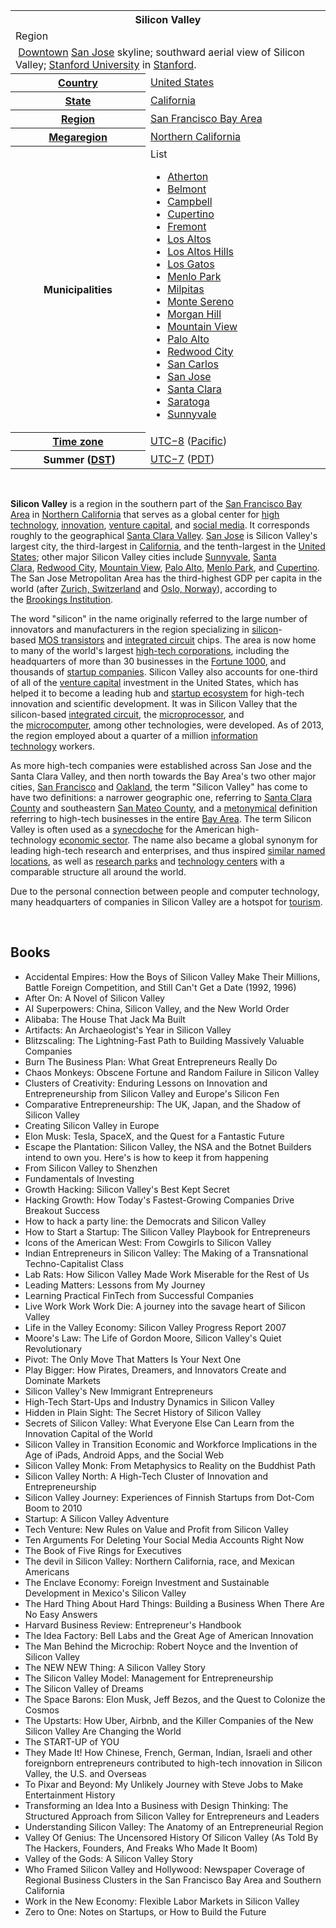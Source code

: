 <table class="infobox geography vcard">
<tbody>
<tr>
<th colspan="2">
<div class="fn org">Silicon Valley</div>
</th>
</tr>
<tr>
<td colspan="2">
<div class="category">Region</div>
</td>
</tr>
<tr class="mergedtoprow">
<td colspan="2">
<div>&nbsp;<a title="Downtown San Jose" href="https://en.wikipedia.org/wiki/Downtown_San_Jose">Downtown</a>&nbsp;<a title="San Jose, California" href="https://en.wikipedia.org/wiki/San_Jose,_California">San Jose</a>&nbsp;skyline; southward aerial view of Silicon Valley;&nbsp;<a title="Stanford University" href="https://en.wikipedia.org/wiki/Stanford_University">Stanford University</a>&nbsp;in&nbsp;<a title="Stanford, California" href="https://en.wikipedia.org/wiki/Stanford,_California">Stanford</a>.</div>
</td>
</tr>
<tr class="mergedtoprow">
<th scope="row"><a title="" href="https://en.wikipedia.org/wiki/List_of_sovereign_states">Country</a></th>
<td><a title="United States" href="https://en.wikipedia.org/wiki/United_States">United States</a></td>
</tr>
<tr class="mergedrow">
<th scope="row"><a title="U.S. state" href="https://en.wikipedia.org/wiki/U.S._state">State</a></th>
<td><a title="California" href="https://en.wikipedia.org/wiki/California">California</a></td>
</tr>
<tr class="mergedrow">
<th scope="row"><a title="List of regions of California" href="https://en.wikipedia.org/wiki/List_of_regions_of_California">Region</a></th>
<td><a title="San Francisco Bay Area" href="https://en.wikipedia.org/wiki/San_Francisco_Bay_Area">San Francisco Bay Area</a></td>
</tr>
<tr class="mergedrow">
<th scope="row"><a title="Megaregions of the United States" href="https://en.wikipedia.org/wiki/Megaregions_of_the_United_States">Megaregion</a></th>
<td><a title="Northern California" href="https://en.wikipedia.org/wiki/Northern_California">Northern California</a></td>
</tr>
<tr class="mergedtoprow">
<th scope="row">Municipalities</th>
<td>
<div id="NavFrame1" class="NavFrame collapsed">
<div class="NavHead">List</div>
<ul class="NavContent">
<li><a title="Atherton, California" href="https://en.wikipedia.org/wiki/Atherton,_California">Atherton</a></li>
<li><a title="Belmont, California" href="https://en.wikipedia.org/wiki/Belmont,_California">Belmont</a></li>
<li><a title="Campbell, California" href="https://en.wikipedia.org/wiki/Campbell,_California">Campbell</a></li>
<li><a title="Cupertino, California" href="https://en.wikipedia.org/wiki/Cupertino,_California">Cupertino</a></li>
<li><a title="Fremont, California" href="https://en.wikipedia.org/wiki/Fremont,_California">Fremont</a></li>
<li><a title="Los Altos, California" href="https://en.wikipedia.org/wiki/Los_Altos,_California">Los Altos</a></li>
<li><a title="Los Altos Hills, California" href="https://en.wikipedia.org/wiki/Los_Altos_Hills,_California">Los Altos Hills</a></li>
<li><a title="Los Gatos, California" href="https://en.wikipedia.org/wiki/Los_Gatos,_California">Los Gatos</a></li>
<li><a title="Menlo Park, California" href="https://en.wikipedia.org/wiki/Menlo_Park,_California">Menlo Park</a></li>
<li><a title="Milpitas, California" href="https://en.wikipedia.org/wiki/Milpitas,_California">Milpitas</a></li>
<li><a title="Monte Sereno, California" href="https://en.wikipedia.org/wiki/Monte_Sereno,_California">Monte Sereno</a></li>
<li><a title="Morgan Hill, California" href="https://en.wikipedia.org/wiki/Morgan_Hill,_California">Morgan Hill</a></li>
<li><a class="mw-redirect" title="Mountain View, Santa Clara County, California" href="https://en.wikipedia.org/wiki/Mountain_View,_Santa_Clara_County,_California">Mountain View</a></li>
<li><a title="Palo Alto, California" href="https://en.wikipedia.org/wiki/Palo_Alto,_California">Palo Alto</a></li>
<li><a title="Redwood City, California" href="https://en.wikipedia.org/wiki/Redwood_City,_California">Redwood City</a></li>
<li><a title="San Carlos, California" href="https://en.wikipedia.org/wiki/San_Carlos,_California">San Carlos</a></li>
<li><a title="San Jose, California" href="https://en.wikipedia.org/wiki/San_Jose,_California">San Jose</a></li>
<li><a title="Santa Clara, California" href="https://en.wikipedia.org/wiki/Santa_Clara,_California">Santa Clara</a></li>
<li><a title="Saratoga, California" href="https://en.wikipedia.org/wiki/Saratoga,_California">Saratoga</a></li>
<li><a title="Sunnyvale, California" href="https://en.wikipedia.org/wiki/Sunnyvale,_California">Sunnyvale</a></li>
</ul>
</div>
</td>
</tr>
<tr class="mergedtoprow">
<th scope="row"><a title="Time zone" href="https://en.wikipedia.org/wiki/Time_zone">Time zone</a></th>
<td><a class="mw-redirect" title="UTC&minus;8" href="https://en.wikipedia.org/wiki/UTC%E2%88%928">UTC&minus;8</a>&nbsp;(<a title="Pacific Time Zone" href="https://en.wikipedia.org/wiki/Pacific_Time_Zone">Pacific</a>)</td>
</tr>
<tr class="mergedrow">
<th scope="row">&nbsp;Summer (<a title="Daylight saving time" href="https://en.wikipedia.org/wiki/Daylight_saving_time">DST</a>)</th>
<td><a class="mw-redirect" title="UTC&minus;7" href="https://en.wikipedia.org/wiki/UTC%E2%88%927">UTC&minus;7</a>&nbsp;(<a class="mw-redirect" title="Pacific Daylight Time" href="https://en.wikipedia.org/wiki/Pacific_Daylight_Time">PDT</a>)</td>
</tr>
</tbody>
</table>
</br>
<p><strong>Silicon Valley</strong>&nbsp;is a region in the southern part of the&nbsp;<a title="San Francisco Bay Area" href="https://en.wikipedia.org/wiki/San_Francisco_Bay_Area">San Francisco Bay Area</a>&nbsp;in&nbsp;<a title="Northern California" href="https://en.wikipedia.org/wiki/Northern_California">Northern California</a>&nbsp;that serves as a global center for&nbsp;<a class="mw-redirect" title="High technology" href="https://en.wikipedia.org/wiki/High_technology">high technology</a>,&nbsp;<a title="Innovation" href="https://en.wikipedia.org/wiki/Innovation">innovation</a>,&nbsp;<a title="Venture capital" href="https://en.wikipedia.org/wiki/Venture_capital">venture capital</a>, and&nbsp;<a title="Social media" href="https://en.wikipedia.org/wiki/Social_media">social media</a>. It corresponds roughly to the geographical&nbsp;<a title="Santa Clara Valley" href="https://en.wikipedia.org/wiki/Santa_Clara_Valley">Santa Clara Valley</a>.&nbsp;<a title="San Jose, California" href="https://en.wikipedia.org/wiki/San_Jose,_California">San Jose</a>&nbsp;is Silicon Valley's largest city, the third-largest in&nbsp;<a title="California" href="https://en.wikipedia.org/wiki/California">California</a>, and the tenth-largest in the&nbsp;<a title="United States" href="https://en.wikipedia.org/wiki/United_States">United States</a>; other major Silicon Valley cities include&nbsp;<a title="Sunnyvale, California" href="https://en.wikipedia.org/wiki/Sunnyvale,_California">Sunnyvale</a>,&nbsp;<a title="Santa Clara, California" href="https://en.wikipedia.org/wiki/Santa_Clara,_California">Santa Clara</a>,&nbsp;<a title="Redwood City, California" href="https://en.wikipedia.org/wiki/Redwood_City,_California">Redwood City</a>,&nbsp;<a title="Mountain View, California" href="https://en.wikipedia.org/wiki/Mountain_View,_California">Mountain View</a>,&nbsp;<a class="mw-redirect" title="Palo Alto" href="https://en.wikipedia.org/wiki/Palo_Alto">Palo Alto</a>,&nbsp;<a title="Menlo Park, California" href="https://en.wikipedia.org/wiki/Menlo_Park,_California">Menlo Park</a>, and&nbsp;<a class="mw-redirect" title="Cupertino" href="https://en.wikipedia.org/wiki/Cupertino">Cupertino</a>. The San Jose Metropolitan Area has the third-highest GDP per capita in the world (after&nbsp;<a class="mw-redirect" title="Zurich, Switzerland" href="https://en.wikipedia.org/wiki/Zurich,_Switzerland">Zurich, Switzerland</a>&nbsp;and&nbsp;<a class="mw-redirect" title="Oslo, Norway" href="https://en.wikipedia.org/wiki/Oslo,_Norway">Oslo, Norway</a>), according to the&nbsp;<a title="Brookings Institution" href="https://en.wikipedia.org/wiki/Brookings_Institution">Brookings Institution</a>.<sup id="cite_ref-1" class="reference"></sup></p>
<p>The word "silicon" in the name originally referred to the large number of innovators and manufacturers in the region specializing in&nbsp;<a title="Silicon" href="https://en.wikipedia.org/wiki/Silicon">silicon</a>-based&nbsp;<a class="mw-redirect" title="MOS transistor" href="https://en.wikipedia.org/wiki/MOS_transistor">MOS transistors</a>&nbsp;and&nbsp;<a title="Integrated circuit" href="https://en.wikipedia.org/wiki/Integrated_circuit">integrated circuit</a>&nbsp;chips. The area is now home to many of the world's largest&nbsp;<a title="Technology company" href="https://en.wikipedia.org/wiki/Technology_company">high-tech corporations</a>, including the headquarters of more than 30 businesses in the&nbsp;<a title="Fortune 1000" href="https://en.wikipedia.org/wiki/Fortune_1000">Fortune 1000</a>, and thousands of&nbsp;<a title="Startup company" href="https://en.wikipedia.org/wiki/Startup_company">startup companies</a>. Silicon Valley also accounts for one-third of all of the&nbsp;<a title="Venture capital" href="https://en.wikipedia.org/wiki/Venture_capital">venture capital</a>&nbsp;investment in the United States, which has helped it to become a leading hub and&nbsp;<a title="Startup ecosystem" href="https://en.wikipedia.org/wiki/Startup_ecosystem">startup ecosystem</a>&nbsp;for high-tech innovation and scientific development. It was in Silicon Valley that the silicon-based&nbsp;<a title="Integrated circuit" href="https://en.wikipedia.org/wiki/Integrated_circuit">integrated circuit</a>, the&nbsp;<a title="Microprocessor" href="https://en.wikipedia.org/wiki/Microprocessor">microprocessor</a>, and the&nbsp;<a title="Microcomputer" href="https://en.wikipedia.org/wiki/Microcomputer">microcomputer</a>, among other technologies, were developed. As of 2013, the region employed about a quarter of a million&nbsp;<a title="Information technology" href="https://en.wikipedia.org/wiki/Information_technology">information technology</a>&nbsp;workers.<sup id="cite_ref-2" class="reference"></sup></p>
<p>As more high-tech companies were established across San Jose and the Santa Clara Valley, and then north towards the Bay Area's two other major cities,&nbsp;<a title="San Francisco" href="https://en.wikipedia.org/wiki/San_Francisco">San Francisco</a>&nbsp;and&nbsp;<a title="Oakland, California" href="https://en.wikipedia.org/wiki/Oakland,_California">Oakland</a>, the term "Silicon Valley" has come to have two definitions: a narrower geographic one, referring to&nbsp;<a class="mw-redirect" title="Santa Clara County" href="https://en.wikipedia.org/wiki/Santa_Clara_County">Santa Clara County</a>&nbsp;and southeastern&nbsp;<a title="San Mateo County, California" href="https://en.wikipedia.org/wiki/San_Mateo_County,_California">San Mateo County</a>, and a&nbsp;<a class="mw-redirect" title="Metonym" href="https://en.wikipedia.org/wiki/Metonym">metonymical</a>&nbsp;definition referring to high-tech businesses in the entire&nbsp;<a title="San Francisco Bay Area" href="https://en.wikipedia.org/wiki/San_Francisco_Bay_Area">Bay Area</a>. The term Silicon Valley is often used as a&nbsp;<a title="Synecdoche" href="https://en.wikipedia.org/wiki/Synecdoche">synecdoche</a>&nbsp;for the American high-technology&nbsp;<a title="Economic sector" href="https://en.wikipedia.org/wiki/Economic_sector">economic sector</a>. The name also became a global synonym for leading high-tech research and enterprises, and thus inspired&nbsp;<a class="mw-redirect" title="List of places with &quot;Silicon&quot; names" href="https://en.wikipedia.org/wiki/List_of_places_with_%22Silicon%22_names">similar named locations</a>, as well as&nbsp;<a title="List of research parks" href="https://en.wikipedia.org/wiki/List_of_research_parks">research parks</a>&nbsp;and&nbsp;<a title="List of technology centers" href="https://en.wikipedia.org/wiki/List_of_technology_centers">technology centers</a>&nbsp;with a comparable structure all around the world.</p>
<p>Due to the personal connection between people and computer technology, many headquarters of companies in Silicon Valley are a hotspot for&nbsp;<a title="Tourism" href="https://en.wikipedia.org/wiki/Tourism">tourism</a>.</p>
</br>
<h2> Books </h2>
<ul>

                             

 <li><a target="_blank" href="https://github.com/manjunath5496/The-Best-Books-About-Silicon-Valley/blob/master/sdk(1).pdf" style="text-decoration:none;">Accidental Empires: How the Boys of Silicon Valley Make Their Millions, Battle Foreign Competition, and Still Can't Get a Date (1992, 1996)</a></li>

 <li><a target="_blank" href="https://github.com/manjunath5496/The-Best-Books-About-Silicon-Valley/blob/master/sdk(2).pdf" style="text-decoration:none;">After On: A Novel of Silicon Valley</a></li>

<li><a target="_blank" href="https://github.com/manjunath5496/The-Best-Books-About-Silicon-Valley/blob/master/sdk(3).pdf" style="text-decoration:none;">AI Superpowers: China, Silicon Valley, and the New World Order</a></li>
 <li><a target="_blank" href="https://github.com/manjunath5496/The-Best-Books-About-Silicon-Valley/blob/master/sdk(4).pdf" style="text-decoration:none;">Alibaba: The House That Jack Ma Built</a></li>                              
<li><a target="_blank" href="https://github.com/manjunath5496/The-Best-Books-About-Silicon-Valley/blob/master/sdk(5).pdf" style="text-decoration:none;"> Artifacts: An Archaeologist's Year in Silicon Valley</a></li>
<li><a target="_blank" href="https://github.com/manjunath5496/The-Best-Books-About-Silicon-Valley/blob/master/sdk(6).pdf" style="text-decoration:none;">Blitzscaling: The Lightning-Fast Path to Building Massively Valuable Companies</a></li>
 <li><a target="_blank" href="https://github.com/manjunath5496/The-Best-Books-About-Silicon-Valley/blob/master/sdk(7).pdf" style="text-decoration:none;">Burn The Business Plan: What Great Entrepreneurs Really Do </a></li>

 <li><a target="_blank" href="https://github.com/manjunath5496/The-Best-Books-About-Silicon-Valley/blob/master/sdk(8).pdf" style="text-decoration:none;"> Chaos Monkeys: Obscene Fortune and Random Failure in Silicon Valley</a></li>
   <li><a target="_blank" href="https://github.com/manjunath5496/The-Best-Books-About-Silicon-Valley/blob/master/sdk(9).pdf" style="text-decoration:none;">Clusters of Creativity: Enduring Lessons on Innovation and Entrepreneurship from Silicon Valley and Europe's Silicon Fen</a></li>
  
   
 <li><a target="_blank" href="https://github.com/manjunath5496/The-Best-Books-About-Silicon-Valley/blob/master/sdk(10).pdf" style="text-decoration:none;">Comparative
Entrepreneurship: The UK, Japan, and the Shadow of Silicon Valley</a></li>                              
<li><a target="_blank" href="https://github.com/manjunath5496/The-Best-Books-About-Silicon-Valley/blob/master/sdk(11).pdf" style="text-decoration:none;">Creating Silicon Valley in Europe</a></li>
<li><a target="_blank" href="https://github.com/manjunath5496/The-Best-Books-About-Silicon-Valley/blob/master/sdk(12).pdf" style="text-decoration:none;">Elon Musk: Tesla, SpaceX, and the Quest for a Fantastic Future</a></li>
<li><a target="_blank" href="https://github.com/manjunath5496/The-Best-Books-About-Silicon-Valley/blob/master/sdk(13).pdf" style="text-decoration:none;">Escape the Plantation: Silicon Valley, the NSA and the Botnet Builders intend to own you. Here's is how to keep it from happening</a></li>

<li><a target="_blank" href="https://github.com/manjunath5496/The-Best-Books-About-Silicon-Valley/blob/master/sdk(14).pdf" style="text-decoration:none;">From Silicon Valley to Shenzhen</a></li>
                              
<li><a target="_blank" href="https://github.com/manjunath5496/The-Best-Books-About-Silicon-Valley/blob/master/sdk(15).pdf" style="text-decoration:none;">Fundamentals of Investing</a></li>

<li><a target="_blank" href="https://github.com/manjunath5496/The-Best-Books-About-Silicon-Valley/blob/master/sdk(16).pdf" style="text-decoration:none;">Growth Hacking: Silicon Valley's Best Kept Secret</a></li>

  <li><a target="_blank" href="https://github.com/manjunath5496/The-Best-Books-About-Silicon-Valley/blob/master/sdk(17).pdf" style="text-decoration:none;">Hacking Growth: How Today's Fastest-Growing Companies Drive Breakout Success</a></li>   
  
<li><a target="_blank" href="https://github.com/manjunath5496/The-Best-Books-About-Silicon-Valley/blob/master/sdk(18).pdf" style="text-decoration:none;">How to hack a party line: the Democrats and Silicon Valley</a></li> 

  
<li><a target="_blank" href="https://github.com/manjunath5496/The-Best-Books-About-Silicon-Valley/blob/master/sdk(19).pdf" style="text-decoration:none;">How to Start a Startup: The Silicon Valley Playbook for Entrepreneurs</a></li> 

<li><a target="_blank" href="https://github.com/manjunath5496/The-Best-Books-About-Silicon-Valley/blob/master/sdk(20).pdf" style="text-decoration:none;">Icons of the American West: From Cowgirls to Silicon Valley</a></li>

<li><a target="_blank" href="https://github.com/manjunath5496/The-Best-Books-About-Silicon-Valley/blob/master/sdk(21).pdf" style="text-decoration:none;">Indian Entrepreneurs in Silicon Valley: The Making of a Transnational Techno-Capitalist Class</a></li>
<li><a target="_blank" href="https://github.com/manjunath5496/The-Best-Books-About-Silicon-Valley/blob/master/sdk(22).pdf" style="text-decoration:none;">Lab Rats: How Silicon Valley Made Work Miserable for the Rest of Us</a></li> 
 <li><a target="_blank" href="https://github.com/manjunath5496/The-Best-Books-About-Silicon-Valley/blob/master/sdk(23).pdf" style="text-decoration:none;">Leading Matters: Lessons from My Journey</a></li> 
 

   <li><a target="_blank" href="https://github.com/manjunath5496/The-Best-Books-About-Silicon-Valley/blob/master/sdk(24).pdf" style="text-decoration:none;">Learning Practical FinTech from Successful Companies</a></li>
 
   <li><a target="_blank" href="https://github.com/manjunath5496/The-Best-Books-About-Silicon-Valley/blob/master/sdk(25).pdf" style="text-decoration:none;">Live Work Work Work Die: A journey into the savage heart of Silicon Valley</a></li>                              
 <li><a target="_blank" href="https://github.com/manjunath5496/The-Best-Books-About-Silicon-Valley/blob/master/sdk(26).pdf" style="text-decoration:none;">Life in the Valley Economy: Silicon Valley Progress Report 2007 </a></li>
 <li><a target="_blank" href="https://github.com/manjunath5496/The-Best-Books-About-Silicon-Valley/blob/master/sdk(27).pdf" style="text-decoration:none;">Moore's Law: The Life of Gordon Moore, Silicon Valley's Quiet Revolutionary</a></li>
   
 
   <li><a target="_blank" href="https://github.com/manjunath5496/The-Best-Books-About-Silicon-Valley/blob/master/sdk(28).pdf" style="text-decoration:none;">Pivot: The Only Move That Matters Is Your Next One</a></li>
 
   <li><a target="_blank" href="https://github.com/manjunath5496/The-Best-Books-About-Silicon-Valley/blob/master/sdk(29).pdf" style="text-decoration:none;">Play Bigger: How Pirates, Dreamers, and Innovators Create and Dominate Markets</a></li>                              

  <li><a target="_blank" href="https://github.com/manjunath5496/The-Best-Books-About-Silicon-Valley/blob/master/sdk(30).pdf" style="text-decoration:none;">Silicon Valley's
New Immigrant Entrepreneurs</a></li>
 
   <li><a target="_blank" href="https://github.com/manjunath5496/The-Best-Books-About-Silicon-Valley/blob/master/sdk(31).pdf" style="text-decoration:none;">High-Tech
Start-Ups and Industry Dynamics in Silicon Valley</a></li> 
    <li><a target="_blank" href="https://github.com/manjunath5496/The-Best-Books-About-Silicon-Valley/blob/master/sdk(32).pdf" style="text-decoration:none;">Hidden in Plain Sight: The Secret History of Silicon Valley</a></li> 

   <li><a target="_blank" href="https://github.com/manjunath5496/The-Best-Books-About-Silicon-Valley/blob/master/sdk(33).pdf" style="text-decoration:none;">Secrets of Silicon Valley: What Everyone Else Can Learn from the Innovation Capital of the World</a></li>                              

  <li><a target="_blank" href="https://github.com/manjunath5496/The-Best-Books-About-Silicon-Valley/blob/master/sdk(34).pdf" style="text-decoration:none;">Silicon Valley in Transition Economic and Workforce Implications in the Age of iPads, Android Apps, and the Social Web</a></li> 
 
  <li><a target="_blank" href="https://github.com/manjunath5496/The-Best-Books-About-Silicon-Valley/blob/master/sdk(35).pdf" style="text-decoration:none;">Silicon Valley Monk: 
From Metaphysics to Reality on the Buddhist Path</a></li> 

  <li><a target="_blank" href="https://github.com/manjunath5496/The-Best-Books-About-Silicon-Valley/blob/master/sdk(36).pdf" style="text-decoration:none;">Silicon Valley North: A High-Tech Cluster of Innovation and Entrepreneurship </a></li> 
 
<li><a target="_blank" href="https://github.com/manjunath5496/The-Best-Books-About-Silicon-Valley/blob/master/sdk(37).pdf" style="text-decoration:none;">Silicon Valley Journey: 
Experiences of Finnish Startups from Dot-Com Boom to 2010</a></li>
 <li><a target="_blank" href="https://github.com/manjunath5496/The-Best-Books-About-Silicon-Valley/blob/master/sdk(38).pdf" style="text-decoration:none;">Startup: A Silicon Valley Adventure</a></li>
<li><a target="_blank" href="https://github.com/manjunath5496/The-Best-Books-About-Silicon-Valley/blob/master/sdk(39).pdf" style="text-decoration:none;">Tech Venture: New Rules on Value and Profit from Silicon Valley</a></li>
 <li><a target="_blank" href="https://github.com/manjunath5496/The-Best-Books-About-Silicon-Valley/blob/master/sdk(40).pdf" style="text-decoration:none;">Ten Arguments For Deleting Your Social Media Accounts Right Now</a></li>                              
<li><a target="_blank" href="https://github.com/manjunath5496/The-Best-Books-About-Silicon-Valley/blob/master/sdk(41).pdf" style="text-decoration:none;">The Book of Five Rings for Executives</a></li>
<li><a target="_blank" href="https://github.com/manjunath5496/The-Best-Books-About-Silicon-Valley/blob/master/sdk(42).pdf" style="text-decoration:none;">The devil in Silicon Valley: Northern California, race, and Mexican Americans</a></li>
 
  <li><a target="_blank" href="https://github.com/manjunath5496/The-Best-Books-About-Silicon-Valley/blob/master/sdk(43).pdf" style="text-decoration:none;">The Enclave Economy: Foreign Investment and Sustainable Development in Mexico's Silicon Valley</a></li>
 <li><a target="_blank" href="https://github.com/manjunath5496/The-Best-Books-About-Silicon-Valley/blob/master/sdk(44).pdf" style="text-decoration:none;">The Hard Thing About Hard Things: Building a Business When There Are No Easy Answers </a></li>
   <li><a target="_blank" href="https://github.com/manjunath5496/The-Best-Books-About-Silicon-Valley/blob/master/sdk(45).pdf" style="text-decoration:none;">Harvard Business
Review: Entrepreneur's Handbook</a></li>  
   
<li><a target="_blank" href="https://github.com/manjunath5496/The-Best-Books-About-Silicon-Valley/blob/master/sdk(46).pdf" style="text-decoration:none;">The Idea Factory: Bell Labs and the Great Age of American Innovation</a></li> 
                             
<li><a target="_blank" href="https://github.com/manjunath5496/The-Best-Books-About-Silicon-Valley/blob/master/sdk(47).pdf" style="text-decoration:none;">The Man Behind the Microchip: Robert Noyce and the Invention of Silicon Valley</a></li>
<li><a target="_blank" href="https://github.com/manjunath5496/The-Best-Books-About-Silicon-Valley/blob/master/sdk(48).pdf" style="text-decoration:none;">The NEW NEW Thing: 
A Silicon Valley Story </a></li>

<li><a target="_blank" href="https://github.com/manjunath5496/The-Best-Books-About-Silicon-Valley/blob/master/sdk(49).pdf" style="text-decoration:none;">The Silicon Valley Model: Management for Entrepreneurship </a></li>
                              
<li><a target="_blank" href="https://github.com/manjunath5496/The-Best-Books-About-Silicon-Valley/blob/master/sdk(50).pdf" style="text-decoration:none;">The Silicon Valley of Dreams</a></li>
<li><a target="_blank" href="https://github.com/manjunath5496/The-Best-Books-About-Silicon-Valley/blob/master/sdk(51).pdf" style="text-decoration:none;">The Space Barons: Elon Musk, Jeff Bezos, and the Quest to Colonize the Cosmos</a></li>
<li><a target="_blank" href="https://github.com/manjunath5496/The-Best-Books-About-Silicon-Valley/blob/master/sdk(52).pdf" style="text-decoration:none;">The Upstarts: How Uber, Airbnb, and the Killer Companies of the New Silicon Valley Are Changing the World</a></li>

<li><a target="_blank" href="https://github.com/manjunath5496/The-Best-Books-About-Silicon-Valley/blob/master/sdk(53).pdf" style="text-decoration:none;">The START-UP of YOU </a></li>
 
<li><a target="_blank" href="https://github.com/manjunath5496/The-Best-Books-About-Silicon-Valley/blob/master/sdk(54).pdf" style="text-decoration:none;">They Made It!
How Chinese, French, German, Indian, Israeli and other foreignborn entrepreneurs contributed to high-tech innovation in Silicon Valley, the U.S. and Overseas </a></li>

<li><a target="_blank" href="https://github.com/manjunath5496/The-Best-Books-About-Silicon-Valley/blob/master/sdk(55).pdf" style="text-decoration:none;">To Pixar and Beyond: My Unlikely Journey with Steve Jobs to Make Entertainment History</a></li>
 
  <li><a target="_blank" href="https://github.com/manjunath5496/The-Best-Books-About-Silicon-Valley/blob/master/sdk(56).pdf" style="text-decoration:none;">Transforming an Idea Into a Business with Design Thinking: The Structured Approach from Silicon Valley for Entrepreneurs and Leaders </a></li>                              

  <li><a target="_blank" href="https://github.com/manjunath5496/The-Best-Books-About-Silicon-Valley/blob/master/sdk(57).pdf" style="text-decoration:none;">Understanding Silicon Valley: The Anatomy of an Entrepreneurial Region</a></li>
 
   <li><a target="_blank" href="https://github.com/manjunath5496/The-Best-Books-About-Silicon-Valley/blob/master/sdk(58).pdf" style="text-decoration:none;">Valley Of Genius: The Uncensored History Of Silicon Valley (As Told By The Hackers, Founders, And Freaks Who Made It Boom)</a></li>
    <li><a target="_blank" href="https://github.com/manjunath5496/The-Best-Books-About-Silicon-Valley/blob/master/sdk(59).pdf" style="text-decoration:none;">Valley of the Gods: A Silicon Valley Story</a></li>
 
  <li><a target="_blank" href="https://github.com/manjunath5496/The-Best-Books-About-Silicon-Valley/blob/master/sdk(60).pdf" style="text-decoration:none;">Who Framed Silicon Valley and Hollywood: Newspaper Coverage of Regional Business Clusters in the San Francisco Bay Area and Southern California</a></li>
 
   <li><a target="_blank" href="https://github.com/manjunath5496/The-Best-Books-About-Silicon-Valley/blob/master/sdk(61).pdf" style="text-decoration:none;">Work in the New
Economy: Flexible Labor Markets in Silicon Valley</a></li>
 
   <li><a target="_blank" href="https://github.com/manjunath5496/The-Best-Books-About-Silicon-Valley/blob/master/sdk(62).pdf" style="text-decoration:none;">Zero to One: Notes on Startups, or How to Build the Future</a></li>
   
   
 </ul>
